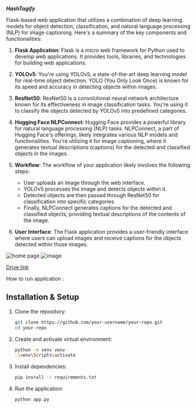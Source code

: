 ***HashTagify***


Flask-based web application that utilizes a combination of deep learning models for object detection, classification, and natural language processing (NLP) for image captioning. Here's a summary of the key components and functionalities:

1. **Flask Application**: Flask is a micro web framework for Python used to develop web applications. It provides tools, libraries, and technologies for building web applications.

2. **YOLOv5**: You're using YOLOv5, a state-of-the-art deep learning model for real-time object detection. YOLO (You Only Look Once) is known for its speed and accuracy in detecting objects within images.

3. **ResNet50**: ResNet50 is a convolutional neural network architecture known for its effectiveness in image classification tasks. You're using it to classify the objects detected by YOLOv5 into predefined categories.

4. **Hugging Face NLPConnect**: Hugging Face provides a powerful library for natural language processing (NLP) tasks. NLPConnect, a part of Hugging Face's offerings, likely integrates various NLP models and functionalities. You're utilizing it for image captioning, where it generates textual descriptions (captions) for the detected and classified objects in the images.

5. **Workflow**: The workflow of your application likely involves the following steps:
   - User uploads an image through the web interface.
   - YOLOv5 processes the image and detects objects within it.
   - Detected objects are then passed through ResNet50 for classification into specific categories.
   - Finally, NLPConnect generates captions for the detected and classified objects, providing textual descriptions of the contents of the image.

6. **User Interface**: The Flask application provides a user-friendly interface where users can upload images and receive captions for the objects detected within those images.

![home page](https://github.com/himanshugupta11002/object_detection_classifcation_and_captioning/assets/72141497/e7521684-3c1a-40db-b0a3-6040248988bb)
![image](https://github.com/user-attachments/assets/751afe62-498f-47ef-a1c7-d656627cfa6f)

<a href = 'https://drive.google.com/file/d/1eu9DHz3yWyOhdd-MKnWQmcjmV_drJ8Qw/view?usp=drive_link'>Drive link</a>

How to run application :

## Installation & Setup

1. Clone the repository:
   ```bash
   git clone https://github.com/your-username/your-repo.git
   cd your-repo
   
2. Create and activate virtual environment:
   ```bash   
   python -m venv venv
   .\venv\Scripts\activate

3. Install dependencies:
   ```bash
   pip install -r requirements.txt

4. Run the application:
   ```bash
   python app.py
